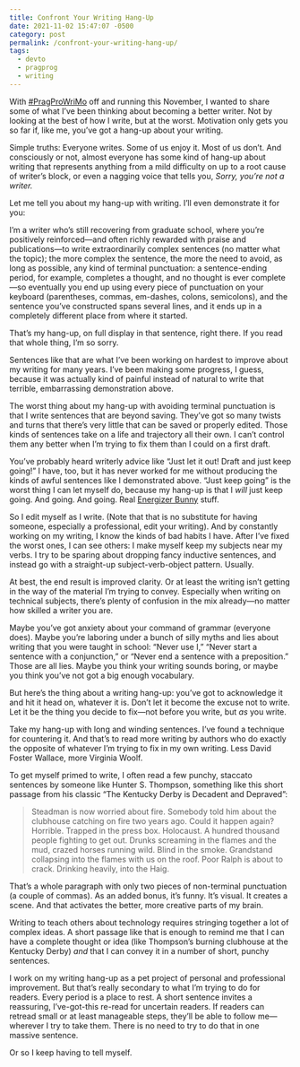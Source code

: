 ```yaml
---
title: Confront Your Writing Hang-Up
date: 2021-11-02 15:47:07 -0500
category: post
permalink: /confront-your-writing-hang-up/
tags:
  - devto
  - pragprog
  - writing
---
```


With
[#PragProWriMo](https://medium.com/pragmatic-programmers/pragprowrimo-starts-november-1st-39329b7ea346)
off and running this November, I wanted to share some of what I’ve been thinking about becoming a
better writer. Not by looking at the best of how I write, but at the worst. Motivation only gets you
so far if, like me, you’ve got a hang-up about your writing.

Simple truths: Everyone writes. Some of us enjoy it. Most of us don’t. And consciously or not,
almost everyone has some kind of hang-up about writing that represents anything from a mild
difficulty on up to a root cause of writer’s block, or even a nagging voice that tells you, *Sorry,
you’re not a writer.*

Let me tell you about my hang-up with writing. I’ll even demonstrate it for you:

I’m a writer who’s still recovering from graduate school, where you’re positively reinforced—and
often richly rewarded with praise and publications—to write extraordinarily complex sentences (no
matter what the topic); the more complex the sentence,  the more the need to avoid, as long as
possible, any kind of terminal punctuation: a sentence-ending period, for example, completes a
thought, and no thought is ever complete—so eventually you end up using every piece of punctuation
on your keyboard (parentheses, commas, em-dashes, colons, semicolons), and the sentence you’ve
constructed spans several lines, and it ends up in a completely different place from where it
started.

That’s my hang-up, on full display in that sentence, right there. If you read that whole thing, I’m
so sorry.

Sentences like that are what I’ve been working on hardest to improve about my writing for many
years. I’ve been making some progress, I guess, because it was actually kind of painful instead of
natural to write that terrible, embarrassing demonstration above.

The worst thing about my hang-up with avoiding terminal punctuation is that I write sentences that
are beyond saving. They’ve got so many twists and turns that there’s very little that can be saved
or properly edited. Those kinds of sentences take on a life and trajectory all their own. I can’t
control them any better when I’m trying to fix them than I could on a first draft.

You’ve probably heard writerly advice like “Just let it out! Draft and just keep going!” I have,
too, but it has never worked for me without producing the kinds of awful sentences like I
demonstrated above. “Just keep going” is the worst thing I can let myself do, because my hang-up is
that I *will* just keep going. And going. And going. Real
[Energizer Bunny](https://www.energizer.com/energizer-bunny/bunny-timeline) stuff.

So I edit myself as I write. (Note that that is no substitute for having someone, especially a
professional, edit your writing). And by constantly working on my writing, I know the kinds of bad
habits I have. After I’ve fixed the worst ones, I can see others: I make myself keep my subjects
near my verbs. I try to be sparing about dropping fancy inductive sentences, and instead go
with a straight-up subject-verb-object pattern. Usually.

At best, the end result is improved clarity. Or at least the writing isn’t getting in the way of the
material I’m trying to convey. Especially when writing on technical subjects, there’s plenty of
confusion in the mix already—no matter how skilled a writer you are.

Maybe you’ve got anxiety about your command of grammar (everyone does). Maybe you’re laboring under
a bunch of silly myths and lies about writing that you were taught in school: “Never use I,” “Never
start a sentence with a conjunction,” or “Never end a sentence with a preposition.” Those are all
lies. Maybe you think your writing sounds boring, or maybe you think you’ve not got a big enough
vocabulary.

But here’s the thing about a writing hang-up: you’ve got to acknowledge it and hit it head on,
whatever it is. Don’t let it become the excuse not to write. Let it be the thing you decide to
fix—not before you write, but *as* you write.

Take my hang-up with long and winding sentences. I’ve found a technique for countering it. And
that’s to read more writing by authors who do exactly the opposite of whatever I’m trying to fix
in my own writing. Less David Foster Wallace, more Virginia Woolf.

To get myself primed to write, I often read a few punchy, staccato sentences by someone like Hunter
S. Thompson, something like this short passage from his classic “The Kentucky Derby is Decadent and
Depraved”:

> Steadman is now worried about fire. Somebody told him about the clubhouse catching on fire two
> years ago. Could it happen again? Horrible. Trapped in the press box. Holocaust. A hundred
> thousand people fighting to get out. Drunks screaming in the flames and the mud, crazed horses
> running wild. Blind in the smoke. Grandstand collapsing into the flames with us on the roof. Poor
> Ralph is about to crack. Drinking heavily, into the Haig.

That’s a whole paragraph with only two pieces of non-terminal punctuation (a couple of commas). As
an added bonus, it’s funny. It’s visual. It creates a scene. And that activates the better, more
creative parts of my brain.

Writing to teach others about technology requires stringing together a lot of complex ideas. A short
passage like that is enough to remind me that I can have a complete thought or idea (like Thompson’s
burning clubhouse at the Kentucky Derby) *and* that I can convey it in a number of short, punchy
sentences.

I work on my writing hang-up as a pet project of personal and professional improvement. But that’s
really secondary to what I’m trying to do for readers. Every period is a place to rest. A short
sentence invites a reassuring, I’ve-got-this re-read for uncertain readers. If readers can retread
small or at least manageable steps, they’ll be able to follow me—wherever I try to take them. There
is no need to try to do that in one massive sentence.

Or so I keep having to tell myself.
